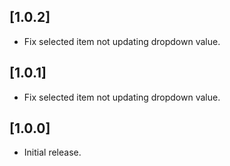 ## [1.0.2]

* Fix selected item not updating dropdown value.
  
## [1.0.1]

* Fix selected item not updating dropdown value.

## [1.0.0]

* Initial release.
